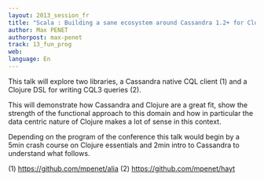 ```yaml
---
layout: 2013_session_fr
title: "Scala : Building a sane ecosystem around Cassandra 1.2+ for Clojure"
author: Max PENET
authorpost: max-penet
track: 13_fun_prog
web:
language: En
---
```


This talk will explore two libraries, a Cassandra native CQL client (1) and a Clojure DSL for writing CQL3 queries (2).

This will demonstrate how Cassandra and Clojure are a great fit, show the strength of the functional approach to this domain and how in particular the data centric nature of Clojure makes a lot of sense in this context.

Depending on the program of the conference this talk would begin by a 5min crash course on Clojure essentials and 2min intro to Cassandra to understand what follows.

(1) https://github.com/mpenet/alia 
(2) https://github.com/mpenet/hayt